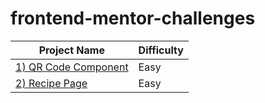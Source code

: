# frontend-mentor-challenges

| Project Name                                                        | Difficulty |
| ------------------------------------------------------------------- | ---------- |
| [1) QR Code Component](https://beautiful-taffy-1baac0.netlify.app/) | Easy       |
| [2) Recipe Page](https://tangerine-pavlova-e98c41.netlify.app/)     | Easy       |

